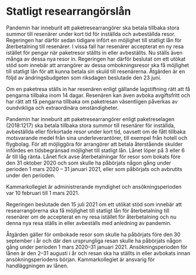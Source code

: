 # Statligt researrangörslån

Pandemin har inneburit att paketresearrangörer ska betala tillbaka stora summor till resenärer under kort tid för inställda och avbeställda resor. Regeringen har därför sedan tidigare infört en möjlighet till statligt lån för återbetalning till resenärer. I vissa fall har resenärer accepterat en ny resa istället för pengar när paketresor ställts in eller avbeställts. Nu ställs även många av dessa nya resor in. Regeringen har därför beslutat om ett utökat stöd som innebär att arrangörer av dessa ombokningsresor ska få möjlighet till statligt lån för att kunna betala sin skuld till resenärerna. Åtgärden är en följd av ändringsbudgeten som riksdagen beslutade den 23 juni.


Om en paketresa ställs in har resenären enligt gällande lagstiftning rätt att få pengarna tillbaka inom 14 dagar. Resenären kan även avboka avgiftsfritt och har rätt att få pengarna tillbaka om paketresan väsentligen påverkas av oundvikliga och extraordinära omständigheter.

Pandemin har inneburit att paketresearrangörer enligt paketreselagen (2018:1217\) ska betala tillbaka stora summor till resenärer för inställda, avbeställda eller förkortade resor under kort tid, oavsett om de fått tillbaka motsvarande medel från sina underleverantörer, till exempel från hotell och flygbolag. För att möjliggöra för arrangörer att betala återstående skulder infördes en tidsbegränsad möjlighet till statligt lån. Lånet löper på 3 eller 6 år till låg ränta. Lånet fick avse återbetalningar för resor som bokats före den 31 oktober 2020 och som skulle ha påbörjats någon gång under perioden 1 mars 2020 – 31 januari 2021, eller som påbörjats och avbrutits under den perioden.

Kammarkollegiet är administrerande myndighet och ansökningsperioden var 10 februari till 1 mars 2021\.

Regeringen beslutade den 15 juli 2021 om ett utökat stöd som innebär att researrangörerna ska få möjlighet till statligt lån för återbetalning till resenärer om de accepterat en ny resa istället för återbetalning och nu denna nya resa ställs in eller avbeställs med anledning av pandemin.

Åtgärden gäller för ombokade resor som skulle ha påbörjats före den 30 september i år och där den ursprungliga resan skulle ha påbörjats någon gång under perioden 1 mars 2020–31 januari 2021\. Ansökningsperioden för lånen är den 2–31 augusti i år och resan ska ha ställts in eller avbokats innan ansökningsperiodens början. Kammarkollegiet är ansvarig för handläggningen av lånen.
